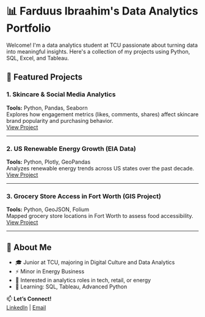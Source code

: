 # 📊 Farduus Ibraahim's Data Analytics Portfolio

Welcome! I'm a data analytics student at TCU passionate about turning data into meaningful insights. Here's a collection of my projects using Python, SQL, Excel, and Tableau.

## 🌟 Featured Projects

### 1. Skincare & Social Media Analytics  
**Tools:** Python, Pandas, Seaborn  
Explores how engagement metrics (likes, comments, shares) affect skincare brand popularity and purchasing behavior.  
[View Project](link-goes-here)

---

### 2. US Renewable Energy Growth (EIA Data)  
**Tools:** Python, Plotly, GeoPandas  
Analyzes renewable energy trends across US states over the past decade.  
[View Project](link-goes-here)

---

### 3. Grocery Store Access in Fort Worth (GIS Project)  
**Tools:** Python, GeoJSON, Folium  
Mapped grocery store locations in Fort Worth to assess food accessibility.  
[View Project](link-goes-here)

---

## 🧠 About Me  
- 🎓 Junior at TCU, majoring in Digital Culture and Data Analytics  
- ⚡ Minor in Energy Business  
- 💼 Interested in analytics roles in tech, retail, or energy  
- 🧪 Learning: SQL, Tableau, Advanced Python

📫 **Let’s Connect!**  
[LinkedIn](your-link) | [Email](mailto:your@email.com)
